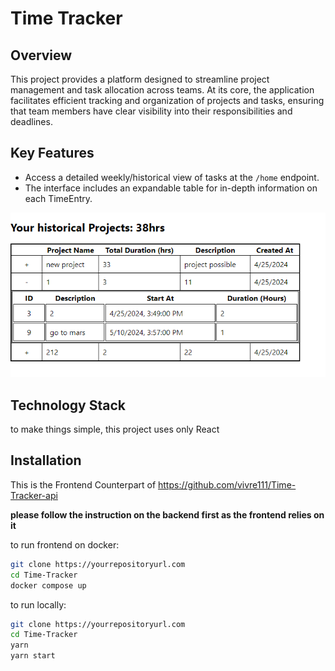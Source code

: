 # Time Tracker

## Overview

This project provides a platform designed to streamline project management and task allocation across teams. At its core, the application facilitates efficient tracking and organization of projects and tasks, ensuring that team members have clear visibility into their responsibilities and deadlines.

## Key Features


- Access a detailed weekly/historical view of tasks at the `/home` endpoint.
- The interface includes an expandable table for in-depth information on each TimeEntry.

![TimeEntry Details](/src/tableView.png "Detailed View of Task Entries")



## Technology Stack

to make things simple, this project uses only React

## Installation

This is the Frontend Counterpart of https://github.com/vivre111/Time-Tracker-api

**please follow the instruction on the backend first as the frontend relies on it**

to run frontend on docker:

```bash
git clone https://yourrepositoryurl.com
cd Time-Tracker
docker compose up
```

to run locally:

```bash
git clone https://yourrepositoryurl.com
cd Time-Tracker
yarn
yarn start
```
